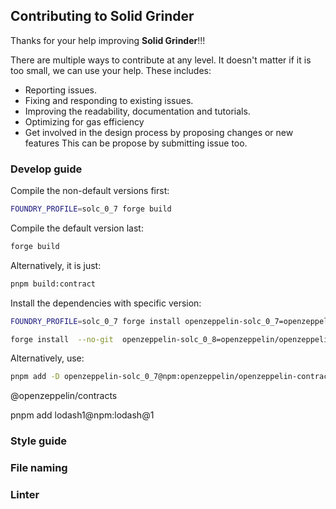 ## Contributing to Solid Grinder

Thanks for your help improving **Solid Grinder**!!!

There are multiple ways to contribute at any level. It doesn't matter if it is too small, we can use your help. These includes:

- Reporting issues.
- Fixing and responding to existing issues.
- Improving the readability, documentation and tutorials.
- Optimizing for gas efficiency
- Get involved in the design process by proposing changes or new features This can be propose by submitting issue too.

### Develop guide

Compile the non-default versions first:

```sh
FOUNDRY_PROFILE=solc_0_7 forge build
```

Compile the default version last:

```sh
forge build
```

Alternatively, it is just:
```sh
pnpm build:contract
```

Install the dependencies with specific version:
```sh
FOUNDRY_PROFILE=solc_0_7 forge install openzeppelin-solc_0_7=openzeppelin/openzeppelin-contracts@v3.4.2
```

```sh
forge install  --no-git  openzeppelin-solc_0_8=openzeppelin/openzeppelin-contracts@v4.9.6
```

Alternatively, use: 
```sh
pnpm add -D openzeppelin-solc_0_7@npm:openzeppelin/openzeppelin-contracts@3.4.2
```

@openzeppelin/contracts

pnpm add lodash1@npm:lodash@1



### Style guide

### File naming
### Linter